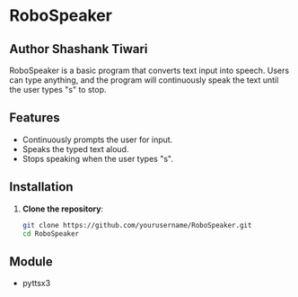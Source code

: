 # RoboSpeaker
## Author   Shashank Tiwari
RoboSpeaker is a basic program that converts text input into speech. Users can type anything, and the program will continuously speak the text until the user types "s" to stop.

## Features

- Continuously prompts the user for input.
- Speaks the typed text aloud.
- Stops speaking when the user types "s".

## Installation

1. **Clone the repository**:
   ```bash
   git clone https://github.com/yourusername/RoboSpeaker.git
   cd RoboSpeaker
## Module
-   pyttsx3
